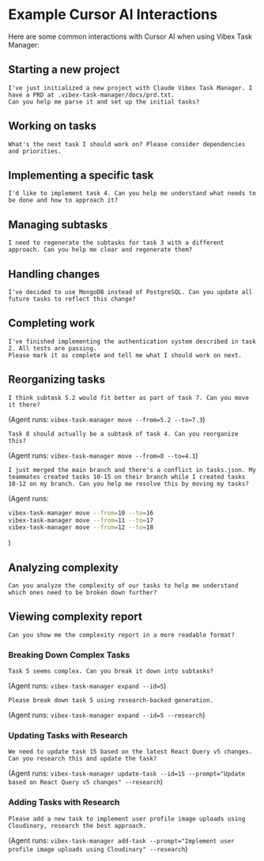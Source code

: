 # Example Cursor AI Interactions

Here are some common interactions with Cursor AI when using Vibex Task Manager:

## Starting a new project

```
I've just initialized a new project with Claude Vibex Task Manager. I have a PRD at .vibex-task-manager/docs/prd.txt.
Can you help me parse it and set up the initial tasks?
```

## Working on tasks

```
What's the next task I should work on? Please consider dependencies and priorities.
```

## Implementing a specific task

```
I'd like to implement task 4. Can you help me understand what needs to be done and how to approach it?
```

## Managing subtasks

```
I need to regenerate the subtasks for task 3 with a different approach. Can you help me clear and regenerate them?
```

## Handling changes

```
I've decided to use MongoDB instead of PostgreSQL. Can you update all future tasks to reflect this change?
```

## Completing work

```
I've finished implementing the authentication system described in task 2. All tests are passing.
Please mark it as complete and tell me what I should work on next.
```

## Reorganizing tasks

```
I think subtask 5.2 would fit better as part of task 7. Can you move it there?
```

(Agent runs: `vibex-task-manager move --from=5.2 --to=7.3`)

```
Task 8 should actually be a subtask of task 4. Can you reorganize this?
```

(Agent runs: `vibex-task-manager move --from=8 --to=4.1`)

```
I just merged the main branch and there's a conflict in tasks.json. My teammates created tasks 10-15 on their branch while I created tasks 10-12 on my branch. Can you help me resolve this by moving my tasks?
```

(Agent runs:

```bash
vibex-task-manager move --from=10 --to=16
vibex-task-manager move --from=11 --to=17
vibex-task-manager move --from=12 --to=18
```

)

## Analyzing complexity

```
Can you analyze the complexity of our tasks to help me understand which ones need to be broken down further?
```

## Viewing complexity report

```
Can you show me the complexity report in a more readable format?
```

### Breaking Down Complex Tasks

```
Task 5 seems complex. Can you break it down into subtasks?
```

(Agent runs: `vibex-task-manager expand --id=5`)

```
Please break down task 5 using research-backed generation.
```

(Agent runs: `vibex-task-manager expand --id=5 --research`)

### Updating Tasks with Research

```
We need to update task 15 based on the latest React Query v5 changes. Can you research this and update the task?
```

(Agent runs: `vibex-task-manager update-task --id=15 --prompt="Update based on React Query v5 changes" --research`)

### Adding Tasks with Research

```
Please add a new task to implement user profile image uploads using Cloudinary, research the best approach.
```

(Agent runs: `vibex-task-manager add-task --prompt="Implement user profile image uploads using Cloudinary" --research`)
